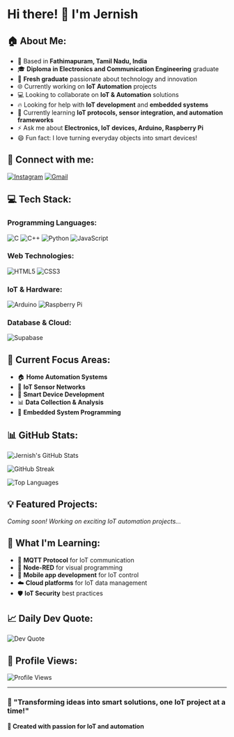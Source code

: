# Hi there! 👋 I'm Jernish

## 🏠 About Me:
- 📍 Based in **Fathimapuram, Tamil Nadu, India**
- 🎓 **Diploma in Electronics and Communication Engineering** graduate
- 🌱 **Fresh graduate** passionate about technology and innovation
- 🌐 Currently working on **IoT Automation** projects
- 💻 Looking to collaborate on **IoT & Automation** solutions
- 🔥 Looking for help with **IoT development** and **embedded systems**
- 🧠 Currently learning **IoT protocols, sensor integration, and automation frameworks**
- ⚡ Ask me about **Electronics, IoT devices, Arduino, Raspberry Pi**
- 😄 Fun fact: I love turning everyday objects into smart devices!

## 📱 Connect with me:
[![Instagram](https://img.shields.io/badge/Instagram-%23E4405F.svg?logo=Instagram&logoColor=white)](https://instagram.com/jernish_10)
[![Gmail](https://img.shields.io/badge/Gmail-D14836?logo=gmail&logoColor=white)](mailto:jernaish228@gmail.com)

## 💻 Tech Stack:
### Programming Languages:
![C](https://img.shields.io/badge/C-%2300599C.svg?style=for-the-badge&logo=c&logoColor=white)
![C++](https://img.shields.io/badge/C++-%2300599C.svg?style=for-the-badge&logo=c%2B%2B&logoColor=white)
![Python](https://img.shields.io/badge/python-3670A0?style=for-the-badge&logo=python&logoColor=ffdd54)
![JavaScript](https://img.shields.io/badge/javascript-%23323330.svg?style=for-the-badge&logo=javascript&logoColor=%23F7DF1E)

### Web Technologies:
![HTML5](https://img.shields.io/badge/html5-%23E34F26.svg?style=for-the-badge&logo=html5&logoColor=white)
![CSS3](https://img.shields.io/badge/css3-%231572B6.svg?style=for-the-badge&logo=css3&logoColor=white)

### IoT & Hardware:
![Arduino](https://img.shields.io/badge/-Arduino-00979D?style=for-the-badge&logo=Arduino&logoColor=white)
![Raspberry Pi](https://img.shields.io/badge/-RaspberryPi-C51A4A?style=for-the-badge&logo=Raspberry-Pi&logoColor=white)

### Database & Cloud:
![Supabase](https://img.shields.io/badge/Supabase-3ECF8E?style=for-the-badge&logo=supabase&logoColor=white)

## 🎯 Current Focus Areas:
- 🏠 **Home Automation Systems**
- 📡 **IoT Sensor Networks**  
- 🤖 **Smart Device Development**
- 📊 **Data Collection & Analysis**
- 🔧 **Embedded System Programming**

## 📊 GitHub Stats:
![Jernish's GitHub Stats](https://github-readme-stats-git-masterrstaa-rickstaa.vercel.app/api?username=Jernish-FDO&theme=dark&hide_border=false&include_all_commits=true&count_private=true&show_icons=true)

![GitHub Streak](https://github-readme-streak-stats-eight.vercel.app?user=Jernish-FDO&theme=dark&hide_border=false)

![Top Languages](https://github-readme-stats-git-masterrstaa-rickstaa.vercel.app/api/top-langs/?username=jernish-fdo&theme=dark&hide_border=false&include_all_commits=true&count_private=true&layout=compact)

## 💡 Featured Projects:
*Coming soon! Working on exciting IoT automation projects...*

## 🌟 What I'm Learning:
- 📡 **MQTT Protocol** for IoT communication
- 🔗 **Node-RED** for visual programming
- 📱 **Mobile app development** for IoT control
- ☁️ **Cloud platforms** for IoT data management
- 🛡️ **IoT Security** best practices

## 📈 Daily Dev Quote:
![Dev Quote](https://quotes-github-readme.vercel.app/api?type=horizontal&theme=radical)

## 👀 Profile Views:
![Profile Views](https://visitcount.itsvg.in/api?id=jernish-fdo&icon=2&color=6)

---
### 💭 "Transforming ideas into smart solutions, one IoT project at a time!"

**💫 Created with passion for IoT and automation**
